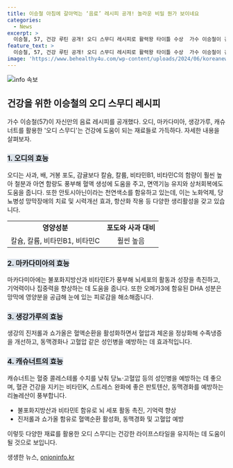```yaml
---
title: 이승철 아침에 갈아먹는 ‘음료’ 레시피 공개! 놀라운 비밀 뭔가 보이네요
categories:
  - News
excerpt: >
  이승철, 57, 건강 루틴 공개! 오디 스무디 레시피로 활력왕 타이틀 수상  가수 이승철이 건강 루틴을 공개했다. 그의 아침 음료인 오디 스무디는 오디, 마카다미아, 생강가루, 캐슈너트 등으로 만들어진다. 오디는 비타민과 미네랄이 풍부하며, 마카다미아는 뇌 활동과 기억력 향상을 도와주고, 생강가루는 혈액순환과 동맥경화 예방에 효과가 있다. 캐슈너트는 콜레스테롤 수치를 낮춰주고 혈관 건강에 도움이 된다. 이승철의 음료 레시피는 건강에 도움이 될 뿐만 아니라 맛 또한 좋다.
feature_text: >
  이승철, 57, 건강 루틴 공개! 오디 스무디 레시피로 활력왕 타이틀 수상  가수 이승철이 건강 루틴을 공개했다. 그의 아침 음료인 오디 스무디는 오디, 마카다미아, 생강가루, 캐슈너트 등으로 만들어진다. 오디는 비타민과 미네랄이 풍부하며, 마카다미아는 뇌 활동과 기억력 향상을 도와주고, 생강가루는 혈액순환과 동맥경화 예방에 효과가 있다. 캐슈너트는 콜레스테롤 수치를 낮춰주고 혈관 건강에 도움이 된다. 이승철의 음료 레시피는 건강에 도움이 될 뿐만 아니라 맛 또한 좋다.
image: 'https://www.behealthy4u.com/wp-content/uploads/2024/06/koreanews.jpg'
---
```


<p><img src="https://www.behealthy4u.com/wp-content/uploads/2024/06/koreanews.jpg" alt="info 속보" /></p>

<h2 data-ke-size="size26">건강을 위한 이승철의 오디 스무디 레시피</h2>

<p data-ke-size="size16">가수 이승철(57)이 자신만의 음료 레시피를 공개했다. 오디, 마카다미아, 생강가루, 캐슈너트를 활용한 '오디 스무디'는 건강에 도움이 되는 재료들로 가득하다. 자세한 내용을 살펴보자.</p>

<h3><b><span style="background-color: #21538527;">1. 오디의 효능</span></b></h3>

<p data-ke-size="size16">오디는 사과, 배, 거봉 포도, 감귤보다 칼슘, 칼륨, 비타민B1, 비타민C의 함량이 훨씬 높아 철분과 아연 함량도 풍부해 혈액 생성에 도움을 주고, 면역기능 유지와 상처회복에도 도움을 줍니다. 또한 안토시아닌이라는 천연색소를 함유하고 있는데, 이는 노화억제, 당뇨병성 망막장애의 치료 및 시력개선 효과, 항산화 작용 등 다양한 생리활성을 갖고 있습니다.</p>

<table>
  <tbody>
    <tr>
      <td style="text-align: center; height: 17px;"><b>영양성분</b></td>
      <td style="text-align: center; height: 17px;"><b>포도와 사과 대비</b></td>
    </tr>
    <tr>
      <td style="text-align: center; height: 17px;">칼슘, 칼륨, 비타민B1, 비타민C</td>
      <td style="text-align: center; height: 17px;">훨씬 높음</td>
    </tr>
  </tbody>
</table>

<h3><b><span style="background-color: #21538527;">2. 마카다미아의 효능</span></b></h3>

<p data-ke-size="size16">마카다미아에는 불포화지방산과 비타민E가 풍부해 뇌세포의 활동과 성장을 촉진하고, 기억력이나 집중력을 향상하는 데 도움을 줍니다. 또한 오메가3에 함유된 DHA 성분은 망막에 영양분을 공급해 눈에 있는 피로감을 해소해줍니다.</p>

<h3><b><span style="background-color: #21538527;">3. 생강가루의 효능</span></b></h3>

<p data-ke-size="size16">생강의 진저롤과 쇼가올은 혈액순환을 활성화하면서 혈압과 체온을 정상화해 수족냉증을 개선하고, 동맥경화나 고혈압 같은 성인병을 예방하는 데 효과적입니다.</p>

<h3><b><span style="background-color: #21538527;">4. 캐슈너트의 효능</span></b></h3>

<p data-ke-size="size16">캐슈너트는 혈중 콜레스테롤 수치를 낮춰 당뇨‧고혈압 등의 성인병을 예방하는 데 좋으며, 혈관 건강을 지키는 비타민K, 스트레스 완화에 좋은 판토텐산, 동맥경화를 예방하는 리놀레산이 풍부합니다.</p>

<ul>
  <li>불포화지방산과 비타민E 함유로 뇌 세포 활동 촉진, 기억력 향상</li>
  <li>진저롤과 쇼가올 함유로 혈액순환 활성화, 동맥경화 및 고혈압 예방</li>
</ul>

<p data-ke-size="size16">이렇듯 다양한 재료를 활용한 오디 스무디는 건강한 라이프스타일을 유지하는 데 도움이 될 것으로 보입니다.</p>
생생한 뉴스, <a href="https://onioninfo.kr" rel="dofollow">onioninfo.kr</a>


